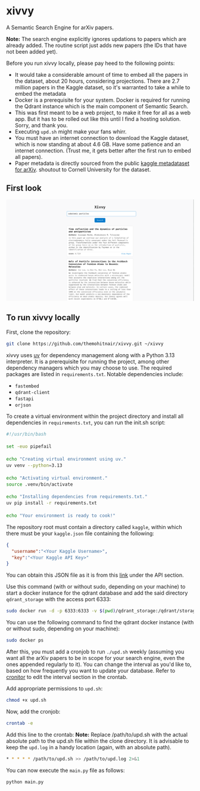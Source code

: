 # xivvy

A Semantic Search Engine for arXiv papers.

**Note:** The search engine explicitly ignores updations to papers which are already added. The routine script just adds new papers (the IDs that have not been added yet).

Before you run xivvy locally, please pay heed to the following points:

- It would take a considerable amount of time to embed all the papers in the dataset, about 20 hours, considering projections. There are 2.7 million papers in the Kaggle dataset, so it's warranted to take a while to embed the metadata
- Docker is a prerequisite for your system. Docker is required for running the Qdrant instance which is the main component of Semantic Search.
- This was first meant to be a web project, to make it free for all as a web app. But it has to be rolled out like this until I find a hosting solution. Sorry, and thank you.
- Executing `upd.sh` might make your fans whirr.
- You must have an internet connection to download the Kaggle dataset, which is now standing at about 4.6 GB. Have some patience and an internet connection. (Trust me, it gets better after the first run to embed all papers).
- Paper metadata is directly sourced from the public [kaggle metadataset for arXiv](https://www.kaggle.com/datasets/Cornell-University/arxiv). shoutout to Cornell University for the dataset.

## First look

![Searched for some random thing](assets/xivvy.png)

## To run xivvy locally

First, clone the repository:

```bash
git clone https://github.com/themohitnair/xivvy.git ~/xivvy
```

xivvy uses [uv](https://github.com/astral-sh/uv) for dependency management along with a Python 3.13 interpreter. It is a prerequisite for running the project, among other dependency managers which you may choose to use. The required packages are listed in `requirements.txt`. Notable dependencies include:

* `fastembed`
* `qdrant-client`
* `fastapi`
* `orjson`

To create a virtual environment within the project directory and install all dependencies in `requirements.txt`, you can run the init.sh script:

```bash
#!/usr/bin/bash

set -euo pipefail

echo "Creating virtual environment using uv."
uv venv --python=3.13

echo "Activating virtual environment."
source .venv/bin/activate

echo "Installing dependencies from requirements.txt."
uv pip install -r requirements.txt

echo "Your environment is ready to cook!"
```

The repository root must contain a directory called `kaggle`, within which there must be your `kaggle.json` file containing the following:

```json
{
  "username":"<Your Kaggle Username>",
  "key":"<Your Kaggle API Key>"
}
```

You can obtain this JSON file as it is from this [link](https://www.kaggle.com/settings) under the API section.

Use this command (with or without sudo, depending on your machine) to start a docker instance for the qdrant database and add the said directory `qdrant_storage` with the access port 6333:

```bash
sudo docker run -d -p 6333:6333 -v $(pwd)/qdrant_storage:/qdrant/storage qdrant/qdrant
```

You can use the following command to find the qdrant docker instance (with or without sudo, depending on your machine):

```bash
sudo docker ps
```

After this, you must add a cronjob to run `./upd.sh` weekly (assuming you want all the arXiv papers to be in scope for your search engine, even the ones appended regularly to it). You can change the interval as you'd like to, based on how frequently you want to update your database. Refer to [cronitor](https://crontab.guru/) to edit the interval section in the crontab.

Add appropriate permissions to `upd.sh`:

```bash
chmod +x upd.sh
```

Now, add the cronjob:

```bash
crontab -e
```

Add this line to the crontab:
**Note:** Replace /path/to/upd.sh with the actual absolute path to the upd.sh file within the clone directory. It is advisable to keep the `upd.log` in a handy location (again, with an absolute path).

```bash
* * * * * /path/to/upd.sh >> /path/to/upd.log 2>&1
```

You can now execute the `main.py` file as follows:

```python
python main.py
```
